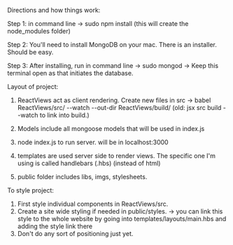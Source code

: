 Directions and how things work:

Step 1:  in command line ->  sudo npm install 
(this will create the node_modules folder)

Step 2: You'll need to install MongoDB on your mac. There is an installer. Should be easy. 

Step 3: After installing, run in command line -> sudo mongod 
	-> Keep this terminal open as that initiates the database.

Layout of project:

1. ReactViews act as client rendering. Create new files in src ->
babel ReactViews/src/ --watch --out-dir ReactViews/build/
(old: jsx src build --watch to link into build.)


2. Models include all mongoose models that will be used in index.js

3. node index.js to run server. will be in localhost:3000

4. templates are used server side to render views. The specific one I'm using is called handlebars (.hbs) (instead of html)

5. public folder includes libs, imgs, stylesheets.

To style project:

1. First style individual components in ReactViews/src.
2. Create a site wide styling if needed in public/styles.
	-> you can link this style to the whole website by going into templates/layouts/main.hbs and adding the style link there
3. Don't do any sort of positioning just yet. 


